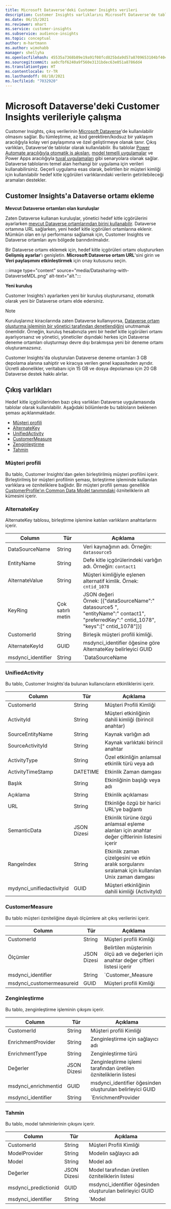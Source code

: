 ```yaml
---
title: Microsoft Dataverse'deki Customer Insights verileri
description: Customer Insights varlıklarını Microsoft Dataverse'de tablolar olarak kullanın.
ms.date: 06/15/2021
ms.reviewer: mhart
ms.service: customer-insights
ms.subservice: audience-insights
ms.topic: conceptual
author: m-hartmann
ms.author: wimohabb
manager: shellyha
ms.openlocfilehash: 45535a7368b89e19a91f08fcd825bda9d57a8709653104bf4043c29ffa14d0b8
ms.sourcegitcommit: aa0cfbf6240a9f560e3131bdec63e051a8786dd4
ms.translationtype: HT
ms.contentlocale: tr-TR
ms.lasthandoff: 08/10/2021
ms.locfileid: "7032920"
---
```

# <a name="work-with-customer-insights-data-in-microsoft-dataverse"></a>Microsoft Dataverse'deki Customer Insights verileriyle çalışma

Customer Insights, çıkış verilerinin [Microsoft Dataverse](/powerapps/maker/data-platform/data-platform-intro.md)'de kullanılabilir olmasını sağlar. Bu tümleştirme, az kod gerektiren/kodsuz bir yaklaşım aracılığıyla kolay veri paylaşımına ve özel geliştirmeye olanak tanır. Çıkış varlıkları, Dataverse'de tablolar olarak kullanılabilir. Bu tablolar [Power Automate aracılığıyla otomatik iş akışları](/power-automate/getting-started), [model temelli uygulamalar](/powerapps/maker/model-driven-apps/) ve Power Apps aracılığıyla [tuval uygulamaları](/powerapps/maker/canvas-apps/) gibi senaryolara olanak sağlar. Dataverse tablolarını temel alan herhangi bir uygulama için verileri kullanabilirsiniz. Geçerli uygulama esas olarak, belirtilen bir müşteri kimliği için kullanılabilir hedef kitle içgörüleri varlıklarındaki verilerin getirilebileceği aramaları destekler.

## <a name="attach-a-dataverse-environment-to-customer-insights"></a>Customer Insights'a Dataverse ortamı ekleme

**Mevcut Dataverse ortamları olan kuruluşlar**

Zaten Dataverse kullanan kuruluşlar, yönetici hedef kitle içgörülerini ayarlarken [mevcut Dataverse ortamlarından birini kullanabilir](get-started-paid.md). Dataverse ortamına URL sağlarken, yeni hedef kitle içgörüleri ortamlarına eklenir. Mümkün olan en iyi performansı sağlamak için, Customer Insights ve Dataverse ortamları aynı bölgede barındırılmalıdır.

Bir Dataverse ortamı eklemek için, hedef kitle içgörüleri ortamı oluştururken **Gelişmiş ayarlar**'ı genişletin. **Microsoft Dataverse ortam URL**'sini girin ve **Veri paylaşımını etkinleştirmek** için onay kutusunu seçin.

:::image type="content" source="media/Datasharing-with-DataverseMDL.png" alt-text="alt.":::

**Yeni kuruluş**

Customer Insights'ı ayarlarken yeni bir kuruluş oluşturursanız, otomatik olarak yeni bir Dataverse ortamı elde edersiniz.

> [!NOTE]
> Kuruluşlarınız kiracılarında zaten Dataverse kullanıyorsa, [Dataverse ortam oluşturma işleminin bir yönetici tarafından denetlendiğini](/power-platform/admin/control-environment-creation.md) unutmamak önemlidir. Örneğin, kuruluş hesabınızla yeni bir hedef kitle içgörüleri ortamı ayarlıyorsanız ve yönetici, yöneticiler dışındaki herkes için Dataverse deneme ortamları oluşturmayı devre dışı bırakmışsa yeni bir deneme ortamı oluşturamazsınız.
> 
> Customer Insights'da oluşturulan Dataverse deneme ortamları 3 GB depolama alanına sahiptir ve kiracıya verilen genel kapasiteden ayrıdır. Ücretli abonelikler, veritabanı için 15 GB ve dosya depolaması için 20 GB Dataverse destek hakkı alırlar.

## <a name="output-entities"></a>Çıkış varlıkları

Hedef kitle içgörülerinden bazı çıkış varlıkları Dataverse uygulamasında tablolar olarak kullanılabilir. Aşağıdaki bölümlerde bu tabloların beklenen şeması açıklanmaktadır.

- [Müşteri profili](#customerprofile)
- [AlternateKey](#alternatekey)
- [UnifiedActivity](#unifiedactivity)
- [CustomerMeasure](#customermeasure)
- [Zenginleştirme](#enrichment)
- [Tahmin](#prediction)


### <a name="customerprofile"></a>Müşteri profili

Bu tablo, Customer Insights'dan gelen birleştirilmiş müşteri profilini içerir. Birleştirilmiş bir müşteri profilinin şeması, birleştirme işleminde kullanılan varlıklara ve özniteliklere bağlıdır. Bir müşteri profili şeması genellikle [CustomerProfile'ın Common Data Model tanımındaki](/common-data-model/schema/core/applicationcommon/foundationcommon/crmcommon/solutions/customerinsights/customerprofile) özniteliklerin alt kümesini içerir.

### <a name="alternatekey"></a>AlternateKey

AlternateKey tablosu, birleştirme işlemine katılan varlıkların anahtarlarını içerir.

|Column  |Tür  |Açıklama  |
|---------|---------|---------|
|DataSourceName    |String         | Veri kaynağının adı. Örneğin: `datasource5`        |
|EntityName        | String        | Defe kitle içgörülerindeki varlığın adı. Örneğin: `contact1`        |
|AlternateValue    |String         |Müşteri kimliğiyle eşlenen alternatif kimlik. Örnek: `cntid_1078`         |
|KeyRing           | Çok satırlı metin        | JSON değeri  </br> Örnek: [{"dataSourceName":" datasource5 ",</br>"entityName":" contact1",</br>"preferredKey":" cntid_1078",</br>"keys":[" cntid_1078"]}]       |
|CustomerId         | String        | Birleşik müşteri profili kimliği.         |
|AlternateKeyId     | GUID         |  msdynci_identifier öğesine göre AlternateKey belirleyici GUID       |
|msdynci_identifier |   String      |   `DataSourceName|EntityName|AlternateValue`  </br> Örnek: `testdatasource|contact1|cntid_1078`    |

### <a name="unifiedactivity"></a>UnifiedActivity

Bu tablo, Customer Insights'da bulunan kullanıcıların etkinliklerini içerir.

| Column            | Tür        | Açıklama                                                                              |
|-------------------|-------------|------------------------------------------------------------------------------------------|
| CustomerId        | String      | Müşteri Profili Kimliği                                                                      |
| ActivityId        | String      | Müşteri etkinliğinin dahili kimliği (birincil anahtar)                                       |
| SourceEntityName  | String      | Kaynak varlığın adı                                                                |
| SourceActivityId  | String      | Kaynak varlıktaki birincil anahtar                                                       |
| ActivityType      | String      | Özel etkinliğin anlamsal etkinlik türü veya adı                                        |
| ActivityTimeStamp | DATETIME    | Etkinlik Zaman damgası                                                                      |
| Başlık             | String      | Etkinliğinin başlığı veya adı                                                               |
| Açıklama       | String      | Etkinlik açıklaması                                                                     |
| URL               | String      | Etkinliğe özgü bir harici URL'ye bağlantı                                         |
| SemanticData      | JSON Dizesi | Etkinlik türüne özgü anlamsal eşleme alanları için anahtar değer çiftlerinin listesini içerir |
| RangeIndex        | String      | Etkinlik zaman çizelgesini ve etkin aralık sorgularını sıralamak için kullanılan Unix zaman damgası |
| mydynci_unifiedactivityid   | GUID | Müşteri etkinliğinin dahili kimliği (ActivityId) |

### <a name="customermeasure"></a>CustomerMeasure

Bu tablo müşteri özniteliğine dayalı ölçümlere ait çıkış verilerini içerir.

| Column             | Tür             | Açıklama                 |
|--------------------|------------------|-----------------------------|
| CustomerId         | String           | Müşteri profili Kimliği        |
| Ölçümler           | JSON Dizesi      | Belirtilen müşterinin ölçü adı ve değerleri için anahtar değer çiftleri listesi içerir | 
| msdynci_identifier | String           | `Customer_Measure|CustomerId` |
| msdynci_customermeasureid | GUID      | Müşteri profili Kimliği |


### <a name="enrichment"></a>Zenginleştirme

Bu tablo, zenginleştirme işleminin çıkışını içerir.

| Column               | Tür             |  Açıklama                                          |
|----------------------|------------------|------------------------------------------------------|
| CustomerId           | String           | Müşteri profili Kimliği                                 |
| EnrichmentProvider   | String           | Zenginleştirme için sağlayıcı adı                                  |
| EnrichmentType       | String           | Zenginleştirme türü                                      |
| Değerler               | JSON Dizesi      | Zenginleştirme işlemi tarafından üretilen özniteliklerin listesi |
| msdynci_enrichmentid | GUID             | msdynci_identifier öğesinden oluşturulan belirleyici GUID |
| msdynci_identifier   | String           | `EnrichmentProvider|EnrichmentType|CustomerId`         |

### <a name="prediction"></a>Tahmin

Bu tablo, model tahminlerinin çıkışını içerir.

| Column               | Tür        | Açıklama                                          |
|----------------------|-------------|------------------------------------------------------|
| CustomerId           | String      | Müşteri Profili Kimliği                                  |
| ModelProvider        | String      | Modelin sağlayıcı adı                                      |
| Model                | String      | Model adı                                                |
| Değerler               | JSON Dizesi | Model tarafından üretilen özniteliklerin listesi |
| msdynci_predictionid | GUID        | msdynci_identifier öğesinden oluşturulan belirleyici GUID | 
| msdynci_identifier   | String      |  `Model|ModelProvider|CustomerId`                      |
